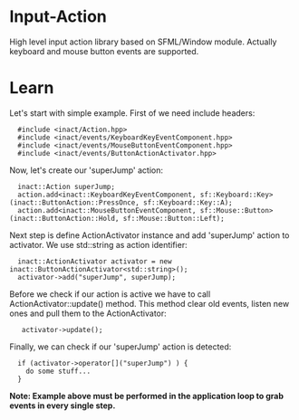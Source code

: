 # Input-Action
High level input action library based on SFML/Window module. Actually keyboard and mouse button events are supported.
# Learn
Let's start with simple example. First of we need include headers:
```
  #include <inact/Action.hpp>
  #include <inact/events/KeyboardKeyEventComponent.hpp>
  #include <inact/events/MouseButtonEventComponent.hpp>
  #include <inact/events/ButtonActionActivator.hpp>
 ```
Now, let's create our 'superJump' action:
```
  inact::Action superJump;
  action.add<inact::KeyboardKeyEventComponent, sf::Keyboard::Key>(inact::ButtonAction::PressOnce, sf::Keyboard::Key::A);
  action.add<inact::MouseButtonEventComponent, sf::Mouse::Button>(inact::ButtonAction::Hold, sf::Mouse::Button::Left);
```
Next step is define ActionActivator instance and add 'superJump' action to activator. We use std::string as action identifier:
```
  inact::ActionActivator activator = new inact::ButtonActionActivator<std::string>();
  activator->add("superJump", superJump);
``` 
Before we check if our action is active we have to call ActionActivator::update() method. This method clear old events, listen new ones and pull them to the ActionActivator:
```
   activator->update();
```
Finally, we can check if our 'superJump' action is detected:
```
  if (activator->operator[]("superJump") ) {
    do some stuff...
  }
```
**Note: Example above must be performed in the application loop to grab events in every single step.**

